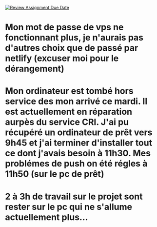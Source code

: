 [![Review Assignment Due Date](https://classroom.github.com/assets/deadline-readme-button-22041afd0340ce965d47ae6ef1cefeee28c7c493a6346c4f15d667ab976d596c.svg)](https://classroom.github.com/a/-2UMN2_E)

# Mon mot de passe de vps ne fonctionnant plus, je n'aurais pas d'autres choix que de passé par netlify (excuser moi pour le dérangement)

# Mon ordinateur est tombé hors service des mon arrivé ce mardi. Il est actuellement en réparation aurpès du service CRI. J'ai pu récupéré un ordinateur de prêt vers 9h45 et j'ai terminer d'installer tout ce dont j'avais besoin à 11h30. Mes problémes de push on été régles à 11h50 (sur le pc de prêt)

# 2 à 3h de travail sur le projet sont rester sur le pc qui ne s'allume actuellement plus...